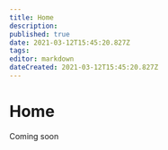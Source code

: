 ```yaml
---
title: Home
description: 
published: true
date: 2021-03-12T15:45:20.827Z
tags: 
editor: markdown
dateCreated: 2021-03-12T15:45:20.827Z
---
```


# Home
Coming soon
